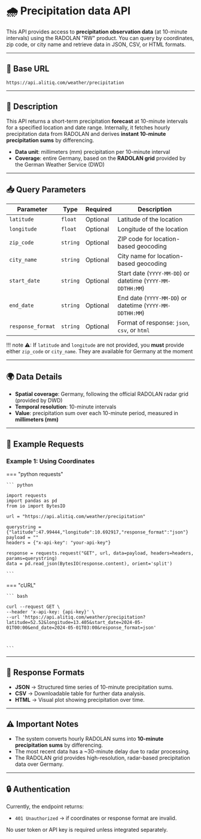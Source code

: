 # 🌧️ Precipitation data API

This API provides access to **precipitation observation data** (at 10-minute intervals) using the RADOLAN "RW" product. You can query by coordinates, zip code, or city name and retrieve data in JSON, CSV, or HTML formats.

---

## 🔗 Base URL

```
https://api.alitiq.com/weather/precipitation
```

---

## 🧾 Description

This API returns a short-term precipitation **forecast** at 10-minute intervals for a specified location and date range. Internally, it fetches hourly precipitation data from RADOLAN and derives **instant 10-minute precipitation sums** by differencing.

* **Data unit**: millimeters (mm) precipitation per 10-minute interval
* **Coverage**: entire Germany, based on the **RADOLAN grid** provided by the German Weather Service (DWD)

---

## 📥 Query Parameters

| Parameter         | Type     | Required | Description                                                |
| ----------------- | -------- | -------- | ---------------------------------------------------------- |
| `latitude`        | `float`  | Optional | Latitude of the location                                   |
| `longitude`       | `float`  | Optional | Longitude of the location                                  |
| `zip_code`        | `string` | Optional | ZIP code for location-based geocoding                      |
| `city_name`       | `string` | Optional | City name for location-based geocoding                     |
| `start_date`      | `string` | Optional | Start date (`YYYY-MM-DD`) or datetime (`YYYY-MM-DDTHH:MM`) |
| `end_date`        | `string` | Optional | End date (`YYYY-MM-DD`) or datetime (`YYYY-MM-DDTHH:MM`)   |
| `response_format` | `string` | Optional | Format of response: `json`, `csv`, or `html`               |


!!! note
    ⚠:  If `latitude` and `longitude` are not provided, you **must** provide either `zip_code` or `city_name`. They are available for Germany at the moment

---

## 🌍 Data Details

* **Spatial coverage**: Germany, following the official RADOLAN radar grid (provided by DWD)
* **Temporal resolution**: 10-minute intervals
* **Value**: precipitation sum over each 10-minute period, measured in **millimeters (mm)**

---

## 🧪 Example Requests

### Example 1: Using Coordinates

=== "python requests"

    ``` python

    import requests
    import pandas as pd
    from io import BytesIO
    
    url = "https://api.alitiq.com/weather/precipitation"
    
    querystring = {"latitude":47.99444,"longitude":10.692917,"response_format":"json"}
    payload = ""
    headers = {"x-api-key": "your-api-key"}
    
    response = requests.request("GET", url, data=payload, headers=headers, params=querystring)
    data = pd.read_json(BytesIO(response.content), orient='split')

    ```

=== "cURL"

    ``` bash

    curl --request GET \
    --header 'x-api-key: {api-key}' \
    --url 'https://api.alitiq.com/weather/precipitation?latitude=52.52&longitude=13.405&start_date=2024-05-01T00:00&end_date=2024-05-01T03:00&response_format=json'
    


    ```
---

## 🧾 Response Formats

* **JSON** → Structured time series of 10-minute precipitation sums.
* **CSV** → Downloadable table for further data analysis.
* **HTML** → Visual plot showing precipitation over time.

---

## ⚠️ Important Notes

* The system converts hourly RADOLAN sums into **10-minute precipitation sums** by differencing.
* The most recent data has a \~30-minute delay due to radar processing.
* The RADOLAN grid provides high-resolution, radar-based precipitation data over Germany.

---

## 🔒 Authentication

Currently, the endpoint returns:

* `401 Unauthorized` → if coordinates or response format are invalid.

No user token or API key is required unless integrated separately.

